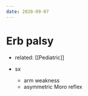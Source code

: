 ```yaml
---
date: 2020-09-07
---
```


# Erb palsy

- related: [[Pediatric]]

- sx
	- arm weakness
	- asymmetric Moro reflex
